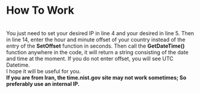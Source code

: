 # How To Work
</br>
You just need to set your desired IP in line 4 and your desired in line 5. Then in line 14, enter the hour and minute offset of your country instead of the entry of the <strong>SetOffset</strong> function in seconds.
Then call the <strong>GetDateTime()</strong> function anywhere in the code, it will return a string consisting of the date and time at the moment.
If you do not enter offset, you will see UTC Datetime.
</br>
I hope it will be useful for you.
</br>
<strong>If you are from Iran, the time.nist.gov site may not work sometimes; So preferably use an internal IP.</strong>
